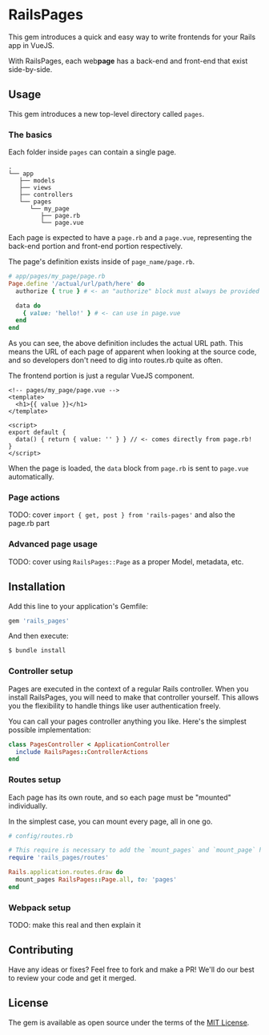 # RailsPages
This gem introduces a quick and easy way to write frontends for your Rails app in VueJS.

With RailsPages, each web**page** has a back-end and front-end that exist side-by-side.

## Usage

This gem introduces a new top-level directory called `pages`.

### The basics

Each folder inside `pages` can contain a single page.

```
.
└── app
   ├── models
   ├── views
   ├── controllers
   └── pages
      └── my_page
         ├── page.rb
         └── page.vue
```

Each page is expected to have a `page.rb` and a `page.vue`, representing the back-end portion and front-end portion respectively.

The page's definition exists inside of `page_name/page.rb`.

```ruby
# app/pages/my_page/page.rb
Page.define '/actual/url/path/here' do
  authorize { true } # <- an "authorize" block must always be provided but the authorization itself can be done on the pages/page controller

  data do
    { value: 'hello!' } # <- can use in page.vue
  end
end
```

As you can see, the above definition includes the actual URL path. This means the URL of each page of apparent when looking at the source code, and so developers don't need to dig into routes.rb quite as often.

The frontend portion is just a regular VueJS component.

```vue
<!-- pages/my_page/page.vue -->
<template>
  <h1>{{ value }}</h1>
</template>

<script>
export default {
  data() { return { value: '' } } // <- comes directly from page.rb!
}
</script>
```

When the page is loaded, the `data` block from `page.rb` is sent to `page.vue` automatically.

### Page actions

TODO: cover `import { get, post } from 'rails-pages'` and also the page.rb part

### Advanced page usage

TODO: cover using `RailsPages::Page` as a proper Model, metadata, etc.

## Installation
Add this line to your application's Gemfile:
```ruby
gem 'rails_pages'
```

And then execute:
```bash
$ bundle install
```

### Controller setup

Pages are executed in the context of a regular Rails controller. When you install RailsPages, you will need to make that controller yourself. This allows you the flexibility to handle things like user authentication freely.

You can call your pages controller anything you like. Here's the simplest possible implementation:

```ruby
class PagesController < ApplicationController
  include RailsPages::ControllerActions
end
```

### Routes setup

Each page has its own route, and so each page must be "mounted" individually.

In the simplest case, you can mount every page, all in one go.

```ruby
# config/routes.rb

# This require is necessary to add the `mount_pages` and `mount_page` helpers.
require 'rails_pages/routes'

Rails.application.routes.draw do
  mount_pages RailsPages::Page.all, to: 'pages'
end
```

### Webpack setup

TODO: make this real and then explain it

## Contributing

Have any ideas or fixes? Feel free to fork and make a PR! We'll do our best to review your code and get it merged.

## License
The gem is available as open source under the terms of the [MIT License](https://opensource.org/licenses/MIT).
